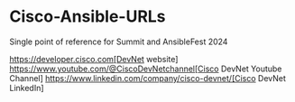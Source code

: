 # Cisco-Ansible-URLs
Single point of reference for Summit and AnsibleFest 2024

https://developer.cisco.com[DevNet website]  
https://www.youtube.com/@CiscoDevNetchannel[Cisco DevNet Youtube Channel]
https://www.linkedin.com/company/cisco-devnet/[Cisco DevNet LinkedIn]
